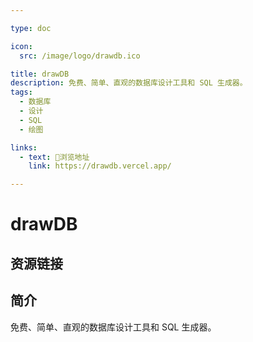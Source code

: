 ```yaml
---

type: doc

icon:
  src: /image/logo/drawdb.ico

title: drawDB
description: 免费、简单、直观的数据库设计工具和 SQL 生成器。
tags:
  - 数据库
  - 设计
  - SQL
  - 绘图

links:
  - text: 🧰浏览地址
    link: https://drawdb.vercel.app/

---
```


<ShowLogo />

# drawDB

<ShowTags />

<ShowBreadcrumb />

## 资源链接

<ShowLinks />

## 简介

免费、简单、直观的数据库设计工具和 SQL 生成器。
